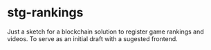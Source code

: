 # stg-rankings
Just a sketch for a blockchain solution to register game rankings and videos. To serve as an initial draft with a sugested frontend.
